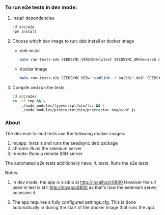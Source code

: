 ### To run e2e tests in dev mode:

1. Install dependencies

   ```bash
   cd src/e2e
   npm install
   ```
   
2. Choose which dev image to run: deb install or docker image

    - deb install

        ```bash
        make run-tests-e2e SEEDSYNC_VERSION=latest SEEDSYNC_ARCH=<arch code> DEV=1
        ```

    - docker image

        ```bash
        make run-tests-e2e SEEDSYNC_DEB=`readlink -f build/*.deb` SEEDSYNC_OS=<os code> DEV=1
        ```

        

3. Compile and run the tests

    ```bash
    cd src/e2e/
    rm -rf tmp && \
        ./node_modules/typescript/bin/tsc && \
        ./node_modules/protractor/bin/protractor tmp/conf.js
    ```



### About

The dev end-to-end tests use the following docker images:
1. myapp: Installs and runs the seedsync deb package
2. chrome: Runs the selenium server
3. remote: Runs a remote SSH server

The automated e2e tests additionally have:
4. tests: Runs the e2e tests

Notes:
1. In dev mode, the app is visible at [http://localhost:8800](http://localhost:8800)
However the url used in test is still [http://myapp:8800](http://myapp:8800) as
that's how the selenium server accesses it.

2. The app requires a fully configured settings.cfg.
   This is done automatically in during the start of the docker image that runs the app.

